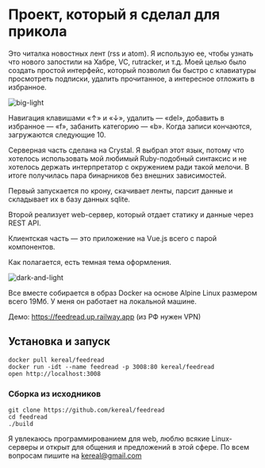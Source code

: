 # Проект, который я сделал для прикола

Это читалка новостных лент (rss и atom). Я использую ее, чтобы узнать что нового запостили на Хабре, VC, rutracker, и т.д. Моей целью было создать простой интерфейс, который позволил бы быстро с клавиатуры просмотреть подписки, удалить прочитанное, а интересное отложить в избранное.

![big-light](https://user-images.githubusercontent.com/2874327/183303390-9437c8d6-9976-4938-82f9-c9b87a8225fa.png)

Навигация клавишами «↑» и «↓», удалить — «del», добавить в избранное — «f», забанить категорию — «b». Когда записи кончаются, загружаются следующие 10.

Серверная часть сделана на Crystal. Я выбрал этот язык, потому что хотелось использовать мой любимый Ruby-подобный синтаксис и не хотелось держать интерпретатор с окружением ради такой мелочи. В итоге получилась пара бинарников без внешних зависимостей.

Первый запускается по крону, скачивает ленты, парсит данные и складывает их в базу данных sqlite.

Второй реализует web-сервер, который отдает статику и данные через REST API.

Клиентская часть — это приложение на Vue.js всего с парой компонентов.

Как полагается, есть темная тема оформления.

![dark-and-light](https://user-images.githubusercontent.com/2874327/183303429-3e359cf5-1adb-412b-a74c-d0ace8d33ecb.png)

Все вместе собирается в образ Docker на основе Alpine Linux размером всего 19Мб. У меня он работает на локальной машине.

Демо: https://feedread.up.railway.app (из РФ нужен VPN)

## Установка и запуск

    docker pull kereal/feedread
    docker run -idt --name feedread -p 3008:80 kereal/feedread
    open http://localhost:3008

### Сборка из исходников

    git clone https://github.com/kereal/feedread
    cd feedread
    ./build

Я увлекаюсь программированием для web, люблю всякие Linux-серверы и открыт для общения и предложений в этой сфере. По всем вопросам пишите на kereal@gmail.com
